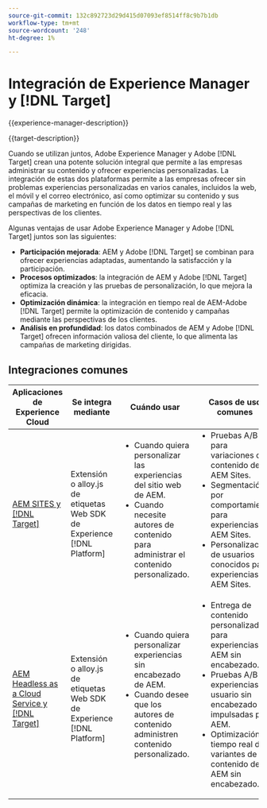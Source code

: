 ```yaml
---
source-git-commit: 132c892723d29d415d07093ef8514ff8c9b7b1db
workflow-type: tm+mt
source-wordcount: '248'
ht-degree: 1%

---
```



# Integración de Experience Manager y [!DNL Target]

{{experience-manager-description}}

{{target-description}}

Cuando se utilizan juntos, Adobe Experience Manager y Adobe [!DNL Target] crean una potente solución integral que permite a las empresas administrar su contenido y ofrecer experiencias personalizadas. La integración de estas dos plataformas permite a las empresas ofrecer sin problemas experiencias personalizadas en varios canales, incluidos la web, el móvil y el correo electrónico, así como optimizar su contenido y sus campañas de marketing en función de los datos en tiempo real y las perspectivas de los clientes.

Algunas ventajas de usar Adobe Experience Manager y Adobe [!DNL Target] juntos son las siguientes:

+ **Participación mejorada**: AEM y Adobe [!DNL Target] se combinan para ofrecer experiencias adaptadas, aumentando la satisfacción y la participación.
+ **Procesos optimizados**: la integración de AEM y Adobe [!DNL Target] optimiza la creación y las pruebas de personalización, lo que mejora la eficacia.
+ **Optimización dinámica**: la integración en tiempo real de AEM-Adobe [!DNL Target] permite la optimización de contenido y campañas mediante las perspectivas de los clientes.
+ **Análisis en profundidad**: los datos combinados de AEM y Adobe [!DNL Target] ofrecen información valiosa del cliente, lo que alimenta las campañas de marketing dirigidas.

## Integraciones comunes

<table>
    <thead>
        <tr>
            <th>Aplicaciones de Experience Cloud</th>
            <th>Se integra mediante</th>
            <th>Cuándo usar</th>
            <th>Casos de uso comunes</th>
        </tr>
    </thead>
    <tbody>
        <tr>
            <td><a href="https://experienceleague.adobe.com/es/docs/experience-manager-learn/cloud-service/personalization/overview" target="_blank" rel="noreferrer">AEM SITES y [!DNL Target]</a></td>
            <td>Extensión o alloy.js de etiquetas Web SDK de Experience [!DNL Platform]</td>
            <td>
                <ul style="margin-top: 0;">
                    <li>Cuando quiera personalizar las experiencias del sitio web de AEM.</li>
                    <li>Cuando necesite autores de contenido para administrar el contenido personalizado.</li>
                </ul>
            </td>
            <td>
              <ul style="margin-top: 0;">
                <li>Pruebas A/B para variaciones de contenido de AEM Sites.</li>
                <li>Segmentación por comportamiento para experiencias de AEM Sites.</li>
                <li>Personalización de usuarios conocidos para experiencias de AEM Sites.</li>
              </ul>
            </td>
        </tr>
        <tr>
            <td><a href="https://experienceleague.adobe.com/docs/experience-manager-learn/cloud-service/integrations/target.html?lang=es" target="_blank" rel="noreferrer">AEM Headless as a Cloud Service y [!DNL Target]</a></td>
            <td>Extensión o alloy.js de etiquetas Web SDK de Experience [!DNL Platform]</td>
            <td>
              <ul style="margin-top: 0;">
                <li>Cuando quiera personalizar experiencias sin encabezado de AEM.</li>
                <li>Cuando desee que los autores de contenido administren contenido personalizado.</li>
              </ul>
            </td>
            <td>
                <ul style="margin-top: 0;">
                  <li>Entrega de contenido personalizado para experiencias de AEM sin encabezado.</li>
                  <li>Pruebas A/B en experiencias de usuario sin encabezado impulsadas por AEM.</li>
                  <li>Optimización en tiempo real de variantes de contenido de AEM sin encabezado.</li>
                </ul>
            </td>
        </tr>
    </tbody>          
</table>
